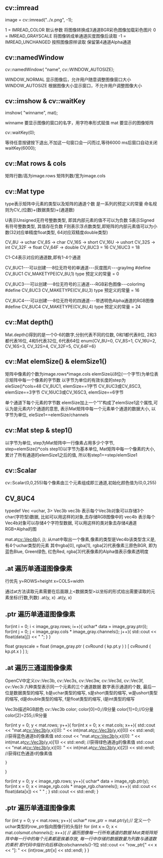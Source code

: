## cv::imread

image = cv::imread("../x.png", -1);

1 = IMREAD_COLOR 默认参数 将图像转换成3通道BGR彩色图像加载彩色图片
0 = IMREAD_GRAYSCALE 将图像转成单通道灰度图像后读取
-1 = IMREAD_UNCHANGED 按照图像原样读取 保留第4通道Alpha通道

## cv::namedWindow

cv::namedWindow( "name", cv::WINDOW_AUTOSIZE);

WINDOW_NORMAL 显示图像后，允许用户随意调整图像窗口大小
WINDOW_AUTOSIZE 根据图像大小显示窗口，不允许用户调整图像大小

## cv::imshow & cv::waitKey

imshow( "winname", mat);

winname 要显示图像的窗口的名字，用字符串形式赋值
mat 要显示的图像矩阵

cv::waitKey(0);

等待任意按键按下退出,不加这一句窗口会一闪而过,等待6000 ms后窗口自动关闭 waitKey(6000);

## cv::Mat rows & cols

矩阵行数/高为image.rows
矩阵列数/宽为image.cols

## cv::Mat type


type表示矩阵中元素的类型以及矩阵的通道个数 是一系列的预定义的常量 命名规则为CV_(位数)+(数据类型)+(通道数)

U表示Unsigned无符号整数类型, 即其内部元素的值不可以为负数
S表示Signed有符号整数类型, 其值存在负数
F则表示浮点数类型,即矩阵的内部元素值可以为小数(32对应单精度float类型, 64对应双精度double类型)

CV_8U -> uchar
CV_8S -> char
CV_16S -> short
CV_16U -> ushort
CV_32S -> int
CV_32F -> float
CV_64F -> double
CV_8UC3 = 16
CV_16UC3 = 18

C1-C4表示对应的通道数,即有1-4个通道

CV_8UC1---可以创建---8位无符号的单通道---灰度图片---grayImg
#define CV_8UC1 CV_MAKETYPE(CV_8U,1)  type 预定义的常量 = 0

CV_8UC3---可以创建---8位无符号的三通道---RGB彩色图像---colorImg
#define CV_8UC3 CV_MAKETYPE(CV_8U,3)  type 预定义的常量 = 16

CV_8UC4---可以创建---8位无符号的四通道---带透明色Alpha通道的RGB图像
#define CV_8UC4 CV_MAKETYPE(CV_8U,4)  type 预定义的常量 = 24



## cv::Mat depth()

Mat.depth()得到的是一个0-6的数字,分别代表不同的位数, 0和1都代表8位, 2和3都代表16位, 4和5代表32位, 6代表64位
enum{CV_8U=0, CV_8S=1, CV_16U=2, CV_16S=3, CV_32S=4, CV_32F=5, CV_64F=6}

## cv::Mat elemSize() & elemSize1()

矩阵中像素的个数为image.rows*image.cols
elemSize以8位(一个字节)为单位表示矩阵中每一个像素的字节数
以字节为单位的有效长度的step为eleSize()*cols=48
CV_8UC1, elemSize==1字节
CV_8UC3或CV_8SC3, elemSize==3字节
CV_16UC3或CV_16SC3, elemSize==6字节

单个通道下每个元素的字节数
elemSize加上一个"1"构成了elemSize1这个属性,可认为是元素内1个通道的意思,
表示Mat矩阵中每一个元素单个通道的数据大小, 以字节为单位, eleSize1==elemSize/channels

## cv::Mat step & step1()

以字节为单位, step为Mat矩阵中一行像素占用多少个字节, step=elemSize()*cols
step1()以字节为基本单位, Mat矩阵中每一个像素的大小, 累计了所有通道的elemSize1之后的值, 所以有step1==step/elemSize1


## cv::Scalar

cv::Scalar(0,0,255)每个像素由三个元素组成即三通道,初始化颜色值为(0,0,255)

## CV_8UC4

typedef Vec <uchar, 3> Vec3b
vec3b 表示每个Vec3b对象可以存储3个char(字符型)数据, 比如可以用这样的对象,去存储RGB图像中的
vec4b 表示每个Vec4b对象可以存储4个字符型数据, 可以用这样的类对象去存储4通道RGB+Alpha的图

mat.at<cv::Vec4b>(i, j);
从mat中取出一个像素,像素的类型是Vec4b该类型含义是, 有4个uchar类型的元素
其中rgba[0], rgba[1], rgba[2]代表像素三原色BGR, 即为蓝色Blue, Green绿色, 红色Red, rgba[3]代表像素的Alpha值表示像素透明度



## .at 遍历单通道图像像素

行优先
y=ROWS=height 
x=COLS=width

通过at方法读取元素需要在后面跟上<数据类型>以坐标的形式给出需要读取的元素坐标(行数,列数)
.at<uchar>(y, x)
.at<double>(y, x)




## .ptr 遍历单通道图像像素

for(int i = 0; i < image_gray.rows; i++){
    uchar* data = image_gray.ptr<uchar>(i);
    for(int j = 0; j < image_gray.cols * image_gray.channels(); j++){
        std::cout << float(data[j]) << " ";
    }
}


float grayscale = float (image_gray.ptr<uchar> ( cvRound ( kp.pt.y ) ) [ cvRound ( kp.pt.x ) ] );





## .at 遍历三通道图像像素

OpenCV中定义cv::Vec3b, cv::Vec3s, cv::Vec3w, cv::Vec3d, cv::Vec3f, cv::Vec3i 六种类型表示同一个元素的三个通道数据
数字表示通道的个数, 最后一位是数据类型的缩写, b是uchar类型的缩写, s是short类型的缩写, w是ushort类型的缩写, d是double类型的缩写, f是float类型的缩写, i是int类型的缩写

Vec3b描述RGB颜色
cv::Vec3b color;
color[0]=0;//B分量
color[1]=0;//G分量
color[2]=255;//R分量


for(int y = 0; y < mat.rows; y++){
    for(int x = 0; x < mat.cols; x++){
        std::cout << "mat.at<cv::Vec3b>(y,x)[0]: " << int(mat.at<cv::Vec3b>(y,x)[0]) << std::endl;  //获得蓝色通道b的像素值
        std::cout << "mat.at<cv::Vec3b>(y,x)[0]: " << int(mat.at<cv::Vec3b>(y,x)[1]) << std::endl;  //获得绿色通道g的像素值
        std::cout << "mat.at<cv::Vec3b>(y,x)[0]: " << int(mat.at<cv::Vec3b>(y,x)[2]) << std::endl;  //获得红色通道r的像素值
       
    }
}


for(int y = 0; y < image_rgb.rows; y++){
    uchar* data = image_rgb.ptr<uchar>(y);
    for(int x = 0; x < image_rgb.cols * image_rgb.channels(); x++){
        std::cout << float(data[x]) << " " ;
    }
    std::cout << std::endl;
}





## .ptr 遍历单通道图像像素

for (int y = 0; y < mat.rows; y++){
    uchar* row_ptr = mat.ptr(y);// 定义一个uchar类型的row_ptr指向图像行的头指针
    for (int x = 0; x < mat.cols*mat.channels(); x++){
        // 遍历图像每一行所有通道的数据 Mat类矩阵矩阵中每一行中的每个元素都是挨着存放, 每一行中存储的数据数量为列数与通道数的乘积 即代码中指针向后移动cols*channels()-1位
        std::cout << "row_ptr[" << x << "]: " << (int)row_ptr[x] << std::endl;
    }
}

